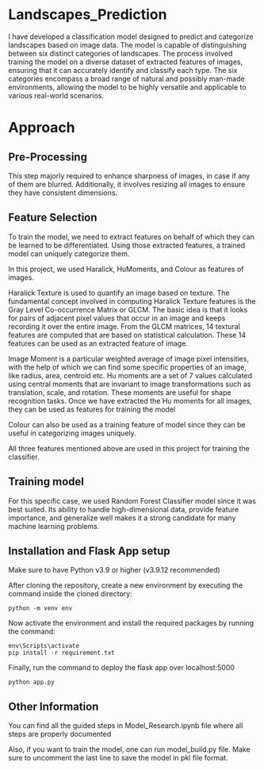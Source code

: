 # Landscapes_Prediction

I have developed a classification model designed to predict and categorize landscapes based on image data. The model is capable of distinguishing between six distinct categories of landscapes. The process involved training the model on a diverse dataset of extracted features of images, ensuring that it can accurately identify and classify each type. The six categories encompass a broad range of natural and possibly man-made environments, allowing the model to be highly versatile and applicable to various real-world scenarios.

# Approach

## Pre-Processing

This step majorly required to enhance sharpness of images, in case if any of them are blurred. Additionally, it involves resizing all images to ensure they have consistent dimensions.

## Feature Selection

To train the model, we need to extract features on behalf of which they can be learned to be differentiated. Using those extracted features, a trained model can uniquely categorize them.

In this project, we used Haralick, HuMoments, and Colour as features of images.

Haralick Texture is used to quantify an image based on texture. The fundamental concept involved in computing Haralick Texture features is the Gray Level Co-occurrence Matrix or GLCM. The basic idea is that it looks for pairs of adjacent pixel values that occur in an image and keeps recording it over the entire image. From the GLCM matrices, 14 textural features are computed that are based on statistical calculation. These 14 features can be used as an extracted feature of image.

Image Moment is a particular weighted average of image pixel intensities, with the help of which we can find some specific properties of an image, like radius, area, centroid etc. Hu moments are a set of 7 values calculated using central moments that are invariant to image transformations such as translation, scale, and rotation. These moments are useful for shape recognition tasks. Once we have extracted the Hu moments for all images, they can be used as features for training the model

Colour can also be used as a training feature of model since they can be useful in categorizing images uniquely. 

All three features mentioned above are used in this project for training the classifier.

## Training model

For this specific case, we used Random Forest Classifier model since it was best suited. Its ability to handle high-dimensional data, provide feature importance, and generalize well makes it a strong candidate for many machine learning problems.


## Installation and Flask App setup

Make sure to have Python v3.9 or higher (v3.9.12 recommended)

After cloning the repository, create a new environment by executing the command inside the cloned directory:
```
python -m venv env
```
Now activate the environment and install the required packages by running the command:
```
env\Scripts\activate
pip install -r requirement.txt
```
Finally, run the command to deploy the flask app over localhost:5000
```
python app.py
```

## Other Information

You can find all the guided steps in Model_Research.ipynb file where all steps are properly documented

Also, if you want to train the model, one can run model_build.py file. Make sure to uncomment the last line to save the model in pkl file format.



